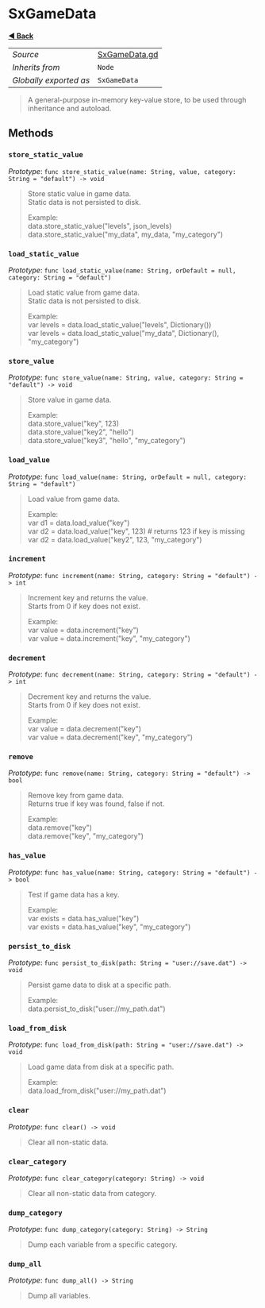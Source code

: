 # SxGameData

**[◀️ Back](../readme.md)**

|    |     |
|----|-----|
|*Source*|[SxGameData.gd](../../../../nodes/utils/SxGameData/SxGameData.gd)|
|*Inherits from*|`Node`|
|*Globally exported as*|`SxGameData`|

> A general-purpose in-memory key-value store, to be used through inheritance and autoload.  
## Methods

### `store_static_value`

*Prototype*: `func store_static_value(name: String, value, category: String = "default") -> void`

> Store static value in game data.  
> Static data is not persisted to disk.  
>   
> Example:  
>   data.store_static_value("levels", json_levels)  
>   data.store_static_value("my_data", my_data, "my_category")  
### `load_static_value`

*Prototype*: `func load_static_value(name: String, orDefault = null, category: String = "default")`

> Load static value from game data.  
> Static data is not persisted to disk.  
>   
> Example:  
>   var levels = data.load_static_value("levels", Dictionary())  
>   var levels = data.load_static_value("my_data", Dictionary(), "my_category")  
### `store_value`

*Prototype*: `func store_value(name: String, value, category: String = "default") -> void`

> Store value in game data.  
>   
> Example:  
>   data.store_value("key", 123)  
>   data.store_value("key2", "hello")  
>   data.store_value("key3", "hello", "my_category")  
### `load_value`

*Prototype*: `func load_value(name: String, orDefault = null, category: String = "default")`

> Load value from game data.  
>   
> Example:  
>   var d1 = data.load_value("key")  
>   var d2 = data.load_value("key", 123)  # returns 123 if key is missing  
>   var d2 = data.load_value("key2", 123, "my_category")  
### `increment`

*Prototype*: `func increment(name: String, category: String = "default") -> int`

> Increment key and returns the value.  
> Starts from 0 if key does not exist.  
>   
> Example:  
>   var value = data.increment("key")  
>   var value = data.increment("key", "my_category")  
### `decrement`

*Prototype*: `func decrement(name: String, category: String = "default") -> int`

> Decrement key and returns the value.  
> Starts from 0 if key does not exist.  
>   
> Example:  
>   var value = data.decrement("key")  
>   var value = data.decrement("key", "my_category")  
### `remove`

*Prototype*: `func remove(name: String, category: String = "default") -> bool`

> Remove key from game data.  
> Returns true if key was found, false if not.  
>   
> Example:  
>   data.remove("key")  
>   data.remove("key", "my_category")  
### `has_value`

*Prototype*: `func has_value(name: String, category: String = "default") -> bool`

> Test if game data has a key.  
>   
> Example:  
>   var exists = data.has_value("key")  
>   var exists = data.has_value("key", "my_category")  
### `persist_to_disk`

*Prototype*: `func persist_to_disk(path: String = "user://save.dat") -> void`

> Persist game data to disk at a specific path.  
>   
> Example:  
>   data.persist_to_disk("user://my_path.dat")  
### `load_from_disk`

*Prototype*: `func load_from_disk(path: String = "user://save.dat") -> void`

> Load game data from disk at a specific path.  
>   
> Example:  
>   data.load_from_disk("user://my_path.dat")  
### `clear`

*Prototype*: `func clear() -> void`

> Clear all non-static data.  
### `clear_category`

*Prototype*: `func clear_category(category: String) -> void`

> Clear all non-static data from category.  
### `dump_category`

*Prototype*: `func dump_category(category: String) -> String`

> Dump each variable from a specific category.  
### `dump_all`

*Prototype*: `func dump_all() -> String`

> Dump all variables.  
